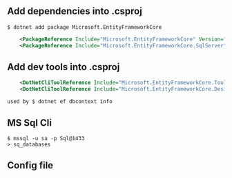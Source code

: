 ## Add dependencies into .csproj

    $ dotnet add package Microsoft.EntityFrameworkCore

```xml
    <PackageReference Include="Microsoft.EntityFrameworkCore" Version="1.1.1" />
    <PackageReference Include="Microsoft.EntityFrameworkCore.SqlServer" Version= "1.1.1"/>
```

## Add dev tools into .csproj
```xml
    <DotNetCliToolReference Include="Microsoft.EntityFrameworkCore.Tools.DotNet" Version="1.0.0" />
    <DotNetCliToolReference Include="Microsoft.EntityFrameworkCore.Design" Version="1.1.1"/>
```
    used by $ dotnet ef dbcontext info

## MS Sql Cli
    $ mssql -u sa -p Sql@1433
    > sq_databases
    
    
## Config file


